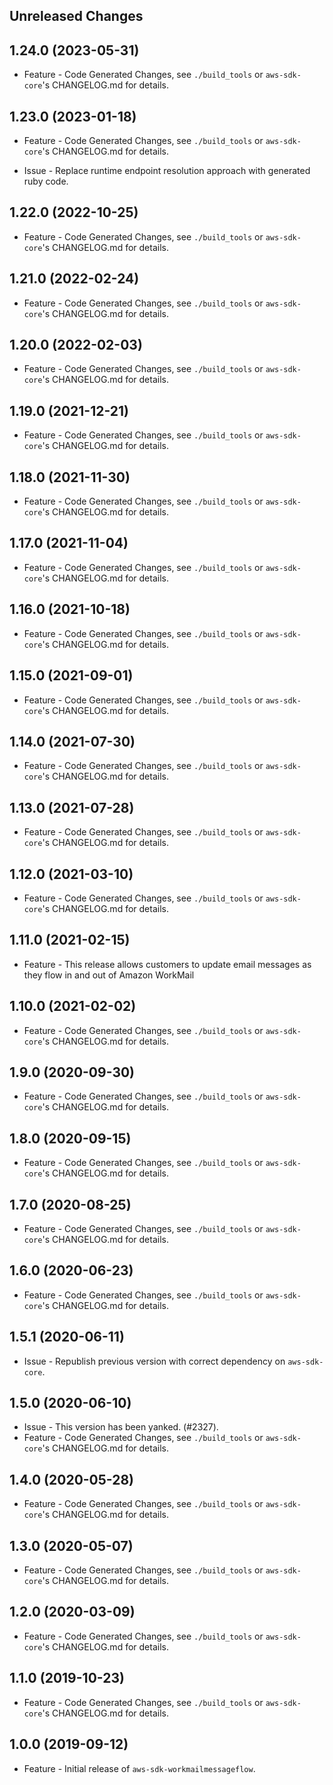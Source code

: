 Unreleased Changes
------------------

1.24.0 (2023-05-31)
------------------

* Feature - Code Generated Changes, see `./build_tools` or `aws-sdk-core`'s CHANGELOG.md for details.

1.23.0 (2023-01-18)
------------------

* Feature - Code Generated Changes, see `./build_tools` or `aws-sdk-core`'s CHANGELOG.md for details.

* Issue - Replace runtime endpoint resolution approach with generated ruby code.

1.22.0 (2022-10-25)
------------------

* Feature - Code Generated Changes, see `./build_tools` or `aws-sdk-core`'s CHANGELOG.md for details.

1.21.0 (2022-02-24)
------------------

* Feature - Code Generated Changes, see `./build_tools` or `aws-sdk-core`'s CHANGELOG.md for details.

1.20.0 (2022-02-03)
------------------

* Feature - Code Generated Changes, see `./build_tools` or `aws-sdk-core`'s CHANGELOG.md for details.

1.19.0 (2021-12-21)
------------------

* Feature - Code Generated Changes, see `./build_tools` or `aws-sdk-core`'s CHANGELOG.md for details.

1.18.0 (2021-11-30)
------------------

* Feature - Code Generated Changes, see `./build_tools` or `aws-sdk-core`'s CHANGELOG.md for details.

1.17.0 (2021-11-04)
------------------

* Feature - Code Generated Changes, see `./build_tools` or `aws-sdk-core`'s CHANGELOG.md for details.

1.16.0 (2021-10-18)
------------------

* Feature - Code Generated Changes, see `./build_tools` or `aws-sdk-core`'s CHANGELOG.md for details.

1.15.0 (2021-09-01)
------------------

* Feature - Code Generated Changes, see `./build_tools` or `aws-sdk-core`'s CHANGELOG.md for details.

1.14.0 (2021-07-30)
------------------

* Feature - Code Generated Changes, see `./build_tools` or `aws-sdk-core`'s CHANGELOG.md for details.

1.13.0 (2021-07-28)
------------------

* Feature - Code Generated Changes, see `./build_tools` or `aws-sdk-core`'s CHANGELOG.md for details.

1.12.0 (2021-03-10)
------------------

* Feature - Code Generated Changes, see `./build_tools` or `aws-sdk-core`'s CHANGELOG.md for details.

1.11.0 (2021-02-15)
------------------

* Feature - This release allows customers to update email messages as they flow in and out of Amazon WorkMail

1.10.0 (2021-02-02)
------------------

* Feature - Code Generated Changes, see `./build_tools` or `aws-sdk-core`'s CHANGELOG.md for details.

1.9.0 (2020-09-30)
------------------

* Feature - Code Generated Changes, see `./build_tools` or `aws-sdk-core`'s CHANGELOG.md for details.

1.8.0 (2020-09-15)
------------------

* Feature - Code Generated Changes, see `./build_tools` or `aws-sdk-core`'s CHANGELOG.md for details.

1.7.0 (2020-08-25)
------------------

* Feature - Code Generated Changes, see `./build_tools` or `aws-sdk-core`'s CHANGELOG.md for details.

1.6.0 (2020-06-23)
------------------

* Feature - Code Generated Changes, see `./build_tools` or `aws-sdk-core`'s CHANGELOG.md for details.

1.5.1 (2020-06-11)
------------------

* Issue - Republish previous version with correct dependency on `aws-sdk-core`.

1.5.0 (2020-06-10)
------------------

* Issue - This version has been yanked. (#2327).
* Feature - Code Generated Changes, see `./build_tools` or `aws-sdk-core`'s CHANGELOG.md for details.

1.4.0 (2020-05-28)
------------------

* Feature - Code Generated Changes, see `./build_tools` or `aws-sdk-core`'s CHANGELOG.md for details.

1.3.0 (2020-05-07)
------------------

* Feature - Code Generated Changes, see `./build_tools` or `aws-sdk-core`'s CHANGELOG.md for details.

1.2.0 (2020-03-09)
------------------

* Feature - Code Generated Changes, see `./build_tools` or `aws-sdk-core`'s CHANGELOG.md for details.

1.1.0 (2019-10-23)
------------------

* Feature - Code Generated Changes, see `./build_tools` or `aws-sdk-core`'s CHANGELOG.md for details.

1.0.0 (2019-09-12)
------------------

* Feature - Initial release of `aws-sdk-workmailmessageflow`.
